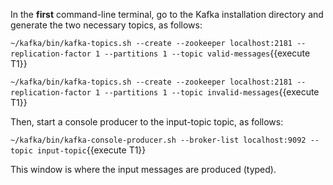 
In the **first** command-line terminal, go to the Kafka installation directory and generate the two necessary topics, as follows:

`~/kafka/bin/kafka-topics.sh --create --zookeeper localhost:2181 --replication-factor 1 --partitions 1 --topic valid-messages`{{execute T1}} 

`~/kafka/bin/kafka-topics.sh --create --zookeeper localhost:2181 --replication-factor 1 --partitions 1 --topic invalid-messages`{{execute T1}} 

Then, start a console producer to the input-topic topic, as follows:


`~/kafka/bin/kafka-console-producer.sh --broker-list localhost:9092 --topic input-topic`{{execute T1}} 

This window is where the input messages are produced (typed).


